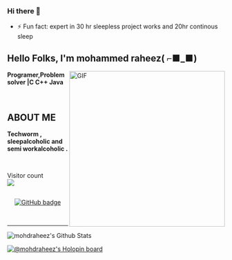 ### Hi there 👋

- ⚡ Fun fact: expert in 30 hr sleepless project works and 20hr continous sleep


<!--
**mohdraheez/mohdraheez** is a ✨ _special_ ✨ repository because its `README.md` (this file) appears on your GitHub profile.

Here are some ideas to get you started:

- 🔭 I’m currently working on ...
- 🌱 I’m currently learning ...
- 👯 I’m looking to collaborate on ...
- 🤔 I’m looking for help with ...
- 💬 Ask me about ...
- 📫 How to reach me: ...
- 😄 Pronouns: ...
- ⚡ Fun fact: ...
-->


<h2 align="left">Hello Folks, I'm <strong>mohammed raheez( ⌐■_■) </strong></h2>
 
 <img align="right" alt="GIF" src="https://i.imgur.com/9GNZGLH.gif" width="360"/>

<p align="left"><strong> Programer,Problem solver |C C++ Java</strong></p> <br>
<h2 align="left"> ABOUT ME</h2>
<p align="left"><strong>Techworm , sleepalcoholic and semi workalcoholic  .</strong></p> <br>
	 
<p align="left"> Visitor count
	<br>
  <img src="https://profile-counter.glitch.me/mohdraheez/count.svg" />
</p>

<h2 align="center"><strong></strong></h2>
<p align="center">
  <a href="https://github.com/mohdraheez?tab=followers">
    <img src="https://img.shields.io/github/followers/mohdraheez?label=Followers&logo=GitHub&style=for-the-badge" alt="GitHub badge" />
  </a>
  	  
</p>

<!-- ### Connect with me: -->

<br />

---

<img align="center" alt="mohdraheez's Github Stats" src="https://github-readme-stats.vercel.app/api?username=mohdraheez&show_icons=true&hide_border=true" />


<!--  -->
[![@mohdraheez's Holopin board](https://holopin.me/mohdraheez)](https://holopin.io/@mohdraheez)
 

